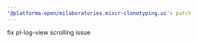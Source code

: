 ```yaml
---
'@platforma-open/milaboratories.mixcr-clonotyping.ui': patch
---
```


fix pl-log-view scrolling issue
